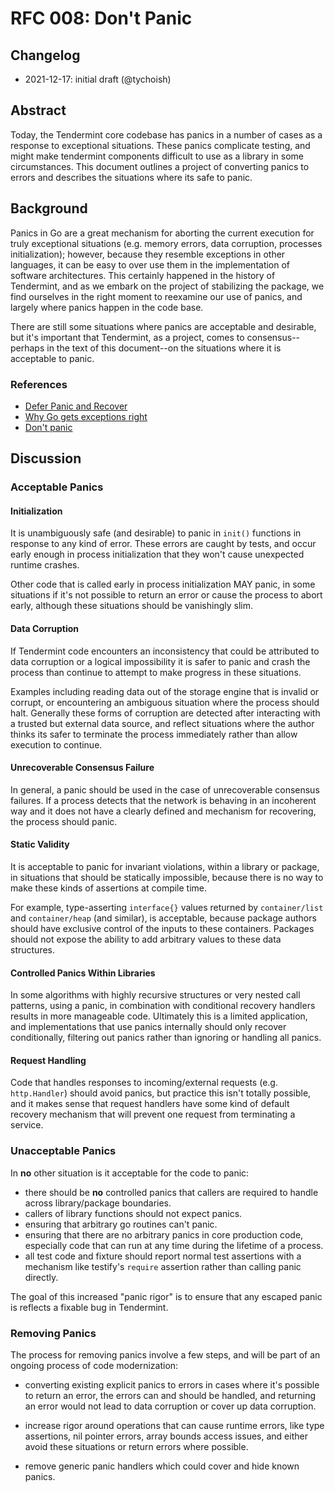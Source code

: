 # RFC 008: Don't Panic

## Changelog

- 2021-12-17: initial draft (@tychoish)

## Abstract

Today, the Tendermint core codebase has panics in a number of cases as
a response to exceptional situations. These panics complicate testing,
and might make tendermint components difficult to use as a library in
some circumstances. This document outlines a project of converting
panics to errors and describes the situations where its safe to
panic.

## Background

Panics in Go are a great mechanism for aborting the current execution
for truly exceptional situations (e.g. memory errors, data corruption,
processes initialization); however, because they resemble exceptions
in other languages, it can be easy to over use them in the
implementation of software architectures. This certainly happened in
the history of Tendermint, and as we embark on the project of
stabilizing the package, we find ourselves in the right moment to
reexamine our use of panics, and largely where panics happen in the
code base.

There are still some situations where panics are acceptable and
desirable, but it's important that Tendermint, as a project, comes to
consensus--perhaps in the text of this document--on the situations
where it is acceptable to panic.

### References

- [Defer Panic and Recover](https://go.dev/blog/defer-panic-and-recover)
- [Why Go gets exceptions right](https://dave.cheney.net/tag/panic)
- [Don't panic](https://dave.cheney.net/practical-go/presentations/gophercon-singapore-2019.html#_dont_panic)

## Discussion

### Acceptable Panics

#### Initialization

It is unambiguously safe (and desirable) to panic in `init()`
functions in response to any kind of error. These errors are caught by
tests, and occur early enough in process initialization that they
won't cause unexpected runtime crashes.

Other code that is called early in process initialization MAY panic,
in some situations if it's not possible to return an error or cause
the process to abort early, although these situations should be
vanishingly slim.

#### Data Corruption

If Tendermint code encounters an inconsistency that could be
attributed to data corruption or a logical impossibility it is safer
to panic and crash the process than continue to attempt to make
progress in these situations.

Examples including reading data out of the storage engine that
is invalid or corrupt, or encountering an ambiguous situation where
the process should halt. Generally these forms of corruption are
detected after interacting with a trusted but external data source,
and reflect situations where the author thinks its safer to terminate
the process immediately rather than allow execution to continue.

#### Unrecoverable Consensus Failure

In general, a panic should be used in the case of unrecoverable
consensus failures. If a process detects that the network is
behaving in an incoherent way and it does not have a clearly defined
and mechanism for recovering, the process should panic.

#### Static Validity

It is acceptable to panic for invariant violations, within a library
or package, in situations that should be statically impossible,
because there is no way to make these kinds of assertions at compile
time.

For example, type-asserting `interface{}` values returned by
`container/list` and `container/heap` (and similar), is acceptable,
because package authors should have exclusive control of the inputs to
these containers. Packages should not expose the ability to add
arbitrary values to these data structures.

#### Controlled Panics Within Libraries

In some algorithms with highly recursive structures or very nested
call patterns, using a panic, in combination with conditional recovery
handlers results in more manageable code. Ultimately this is a limited
application, and implementations that use panics internally should
only recover conditionally, filtering out panics rather than ignoring
or handling all panics.

#### Request Handling

Code that handles responses to incoming/external requests
(e.g. `http.Handler`) should avoid panics, but practice this isn't
totally possible, and it makes sense that request handlers have some
kind of default recovery mechanism that will prevent one request from
terminating a service.

### Unacceptable Panics

In **no** other situation is it acceptable for the code to panic:

- there should be **no** controlled panics that callers are required
  to handle across library/package boundaries.
- callers of library functions should not expect panics.
- ensuring that arbitrary go routines can't panic.
- ensuring that there are no arbitrary panics in core production code,
  especially code that can run at any time during the lifetime of a
  process.
- all test code and fixture should report normal test assertions with
  a mechanism like testify's `require` assertion rather than calling
  panic directly.

The goal of this increased "panic rigor" is to ensure that any escaped
panic is reflects a fixable bug in Tendermint.

### Removing Panics

The process for removing panics involve a few steps, and will be part
of an ongoing process of code modernization:

- converting existing explicit panics to errors in cases where it's
  possible to return an error, the errors can and should be handled, and returning
  an error would not lead to data corruption or cover up data
  corruption.

- increase rigor around operations that can cause runtime errors, like
  type assertions, nil pointer errors, array bounds access issues, and
  either avoid these situations or return errors where possible.

- remove generic panic handlers which could cover and hide known
  panics.
